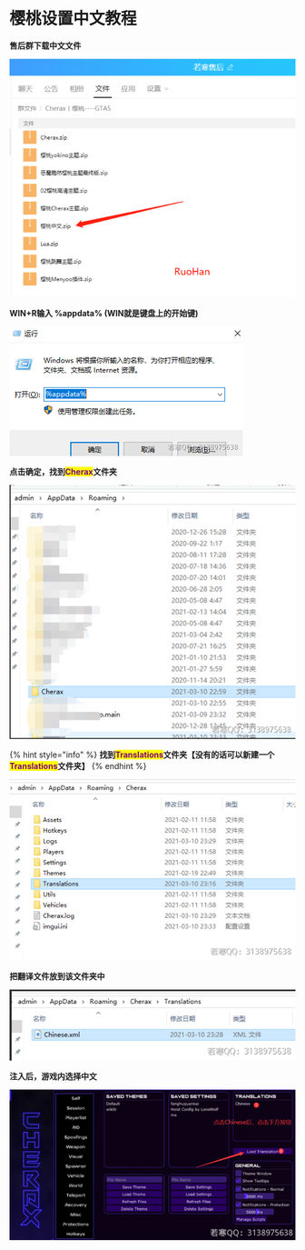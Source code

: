 # 樱桃设置中文教程

**售后群下载中文文件**

![](<../../.gitbook/assets/image (78) (1).png>)

**WIN+R输入 %appdata% (WIN就是键盘上的开始键)**

![](<../../.gitbook/assets/image (35).png>)

**点击确定，找到**<mark style="color:purple;">**Cherax**</mark>**文件夹**

![](<../../.gitbook/assets/image (52) (2).png>)

{% hint style="info" %}
**找到**<mark style="color:purple;">**Translations**</mark>**文件夹【没有的话可以新建一个**<mark style="color:purple;">**Translations**</mark>**文件夹】**
{% endhint %}

![](<../../.gitbook/assets/image (32).png>)

**把翻译文件放到该文件夹中**

![](<../../.gitbook/assets/image (55).png>)

**注入后，游戏内选择中文**

![](<../../.gitbook/assets/image (38).png>)
